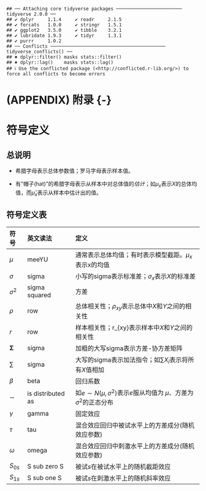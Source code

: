 
```
## ── Attaching core tidyverse packages ──────────────────────── tidyverse 2.0.0 ──
## ✔ dplyr     1.1.4     ✔ readr     2.1.5
## ✔ forcats   1.0.0     ✔ stringr   1.5.1
## ✔ ggplot2   3.5.0     ✔ tibble    3.2.1
## ✔ lubridate 1.9.3     ✔ tidyr     1.3.1
## ✔ purrr     1.0.2     
## ── Conflicts ────────────────────────────────────────── tidyverse_conflicts() ──
## ✖ dplyr::filter() masks stats::filter()
## ✖ dplyr::lag()    masks stats::lag()
## ℹ Use the conflicted package (<http://conflicted.r-lib.org/>) to force all conflicts to become errors
```

# (APPENDIX) 附录 {-}

# 符号定义

## 总说明

- 希腊字母表示总体参数值；罗马字母表示样本值。

- 有“帽子(hat)”的希腊字母表示从样本中对总体值的*估计*；如$\mu_x$表示$X$的总体均值，而$\hat{\mu}_x$表示从样本中估计出的值。

## 符号定义表


|符号              |英文读法          |定义                                                                                      |
|:-----------------|:-----------------|:-----------------------------------------------------------------------------------------|
|$\mu$             |meeYU             |通常表示总体均值；有时表示模型截距。$\mu_x$表示x的均值                                    |
|$\sigma$          |sigma             |小写的sigma表示标准差；$\sigma_x$表示$X$的标准差                                          |
|$\sigma^2$        |sigma squared     |方差                                                                                      |
|$\rho$            |row               |总体相关性；$\rho_{xy}$表示总体中$X$和$Y$之间的相关性                                     |
|$r$               |row               |样本相关性；r_{xy}表示样本中$X$和$Y$之间的相关性                                          |
|$\mathbf{\Sigma}$ |sigma             |加粗的大写sigma表示方差-协方差矩阵                                                        |
|$\sum$            |sigma             |大写的sigma表示加法指令；如$\sum X_i$表示将所有$X$值相加                                  |
|$\beta$           |beta              |回归系数                                                                                  |
|$\sim$            |is distributed as |如$e \sim N\left(\mu, \sigma^2\right)$表示$e$服从均值为 $\mu$、方差为$\sigma^2$的正态分布 |
|$\gamma$          |gamma             |固定效应                                                                                  |
|$\tau$            |tau               |混合效应回归中被试水平上的方差成分(随机效应参数)                                          |
|$\omega$          |omega             |混合效应回归中刺激水平上的方差成分(随机效应参数)                                          |
|$S_{0s}$          |S sub zero S      |被试$s$在被试水平上的随机截距效应                                                         |
|$S_{1s}$          |S sub one S       |被试$s$在刺激水平上的随机斜率效应                                                         |
